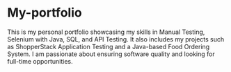 # My-portfolio
This is my personal portfolio showcasing my skills in Manual Testing, Selenium with Java, SQL, and API Testing. It also includes my projects such as ShopperStack Application Testing and a Java-based Food Ordering System. I am passionate about ensuring software quality and looking for full-time opportunities.
